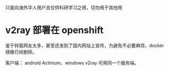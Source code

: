 

只面向海外华人用户且仅供科研学习之用，切勿用于其他用



# v2ray 部署在 openshift 
鉴于转载网友太多，甚至还发到了国内网站上宣传，为避免不必要麻烦，docker镜像已经删除。



客户端： android Actinium、windows v2ray 可用同一个服务端。





